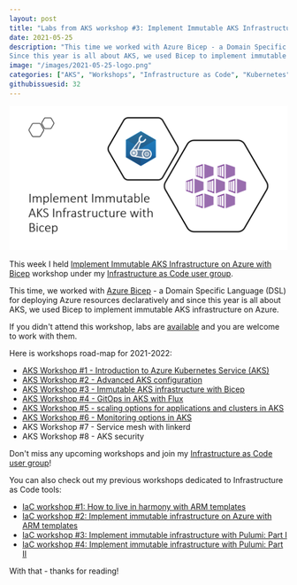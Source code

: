 ```yaml
---
layout: post
title: "Labs from AKS workshop #3: Implement Immutable AKS Infrastructure on Azure with Bicep"
date: 2021-05-25
description: "This time we worked with Azure Bicep - a Domain Specific Language (DSL) for deploying Azure resources declaratively.
Since this year is all about AKS, we used Bicep to implement immutable AKS infrastructure on Azure."
image: "/images/2021-05-25-logo.png"
categories: ["AKS", "Workshops", "Infrastructure as Code", "Kubernetes", "Bicep", "Azure Front Door"]
githubissuesid: 32
---
```


![logo](/images/2021-05-25-logo.png)

This week I held [Implement Immutable AKS Infrastructure on Azure with Bicep](https://www.meetup.com/Infrastructure-As-Code-User-Group-Oslo/events/277902947/) workshop under my [Infrastructure as Code user group](https://www.meetup.com/Infrastructure-As-Code-User-Group-Oslo).

This time, we worked with [Azure Bicep](https://github.com/Azure/bicep) - a Domain Specific Language (DSL) for deploying Azure resources declaratively and since this year is all about AKS, we used Bicep to implement immutable AKS infrastructure on Azure.

If you didn't attend this workshop, labs are [available](https://github.com/evgenyb/aks-workshops/tree/main/03-immutable-aks-infrastructure-with-bicep) and you are welcome to work with them.

Here is workshops road-map for 2021-2022:

* [AKS Workshop #1 - Introduction to Azure Kubernetes Service (AKS)](https://borzenin.com/azure-kubernetes-service-aks-workshop-1-labs/)
* [AKS Workshop #2 - Advanced AKS configuration](https://borzenin.com/azure-kubernetes-service-aks-workshop-2-labs/)
* [AKS Workshop #3 - Immutable AKS infrastructure with Bicep](https://borzenin.com/azure-kubernetes-service-aks-workshop-3-labs/)
* [AKS Workshop #4 - GitOps in AKS with Flux](https://borzenin.com/azure-kubernetes-service-aks-workshop-4-labs/)
* [AKS Workshop #5 - scaling options for applications and clusters in AKS](https://borzenin.com/azure-kubernetes-service-aks-workshop-5-labs/)
* [AKS Workshop #6 - Monitoring options in AKS](https://borzenin.com/azure-aks-workshop-6-monitoring-options-aks-labs/)
* AKS Workshop #7 - Service mesh with linkerd
* AKS Workshop #8 - AKS security

Don't miss any upcoming workshops and join my [Infrastructure as Code user group](https://www.meetup.com/Infrastructure-As-Code-User-Group-Oslo)!

You can also check out my previous workshops dedicated to Infrastructure as Code tools:

* [IaC workshop #1: How to live in harmony with ARM templates](https://borzenin.com/iac-ws1-labs/)
* [IaC workshop #2: Implement immutable infrastructure on Azure with ARM templates](https://borzenin.com/iac-ws2-labs/)
* [IaC workshop #3: Implement immutable infrastructure with Pulumi: Part I](https://borzenin.com/iac-ws3-labs/)
* [IaC workshop #4: Implement immutable infrastructure with Pulumi: Part II](https://borzenin.com/iac-ws4-labs/)


With that - thanks for reading!
